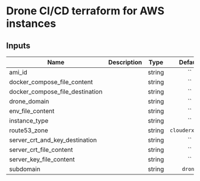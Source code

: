 # Drone CI/CD terraform for AWS instances


## Inputs

| Name | Description | Type | Default | Required |
|------|-------------|:----:|:-----:|:-----:|
| ami_id |  | string | `` | no |
| docker_compose_file_content |  | string | `` | no |
| docker_compose_file_destination |  | string | `` | no |
| drone_domain |  | string | `` | no |
| env_file_content |  | string | `` | no |
| instance_type |  | string | `` | no |
| route53_zone |  | string | `clouderx.net.` | no |
| server_crt_and_key_destination |  | string | `` | no |
| server_crt_file_content |  | string | `` | no |
| server_key_file_content |  | string | `` | no |
| subdomain |  | string | `drone` | no |

